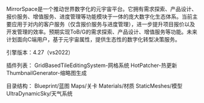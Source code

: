 MirrorSpace是一个推动世界数字化的元宇宙平台。它拥有需求探索、产品设计、报价服务、增值服务、进度管理等功能模块于一体的庞大数字化生态体系。当前主要应用于对内的客户服务（仅含报价服务与进度管理），进一步提升项目报价以及开发管理的效率。预期实现ToB/G的需求探索、产品设计、增值服务等功能。未来计划面向C端用户，基于元宇宙属性，提供生态性的数字化转型决策服务。

引擎版本：4.27（vs2022）

插件列表：
GridBasedTileEditingSystem-网格系统
HotPatcher-热更新
ThumbnailGenerator-缩略图生成

目录结构：
Blueprint/蓝图
Maps/关卡
Materials/材质
StaticMeshes/模型
UltraDynamicSky/天气系统